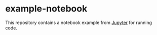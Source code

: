 # example-notebook
This repository contains a notebook example from [Jupyter](https://github.com/jupyter/notebook/tree/main/docs/source/examples/Notebook) for running code.
